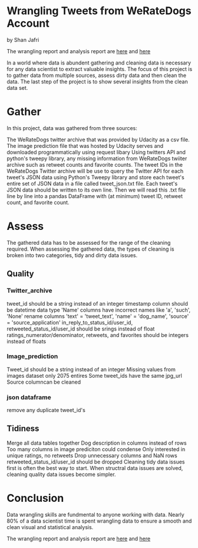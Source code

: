 # Wrangling Tweets from WeRateDogs Account
by Shan Jafri

The wrangling report and analysis report are [here](https://github.com/shape335/wrangling_dogs/blob/master/wrangling_act.ipynb) and [here](https://github.com/shape335/wrangling_dogs/blob/master/wrangle_report.ipynb)


In a world where data is abundent gathering and cleaning data is necessary for any data scientist to extract valuable insights. The focus of this project is to gather data from multiple sources, assess dirty data and then clean the data. The last step of the project is to show several insights from the clean data set.

# Gather
In this project, data was gathered from three sources:

The WeRateDogs twitter archive that was provided by Udacity as a csv file. The image prediction file that was hosted by Udacity serves and downloaded programmatically using request libary Using twitters API and python's tweepy library, any missing information from WeRateDogs twiiter archive such as retweet counts and favorite counts. The tweet IDs in the WeRateDogs Twitter archive will be use to query the Twitter API for each tweet's JSON data using Python's Tweepy library and store each tweet's entire set of JSON data in a file called tweet_json.txt file. Each tweet's JSON data should be written to its own line. Then we will read this .txt file line by line into a pandas DataFrame with (at minimum) tweet ID, retweet count, and favorite count.

# Assess
The gathered data has to be assessed for the range of the cleaning required. When assessing the gathered data, the types of cleaning is broken into two categories, tidy and dirty data issues.

## Quality
### Twitter_archive
tweet_id should be a string instead of an integer
timestamp column should be datetime data type
'Name' columns have incorrect names like 'a', 'such', 'None'
rename columns 'text' = 'tweet_text', 'name' = 'dog_name', 'source' = 'source_application'
in_reply_to_status_id/user_id, retweeted_status_id/user_id should be srings instead of float
ratings_numerator/denominator, retweets, and favorites should be integers instead of floats

### Image_prediction
Tweet_id should be a string instead of an integer
Missing values from images dataset only 2075 entires
Some tweet_ids have the same jpg_url
Source columncan be cleaned

### json dataframe
remove any duplicate tweet_id's

## Tidiness
Merge all data tables together
Dog description in columns instead of rows
Too many columns in image prediciton could condense
Only interested in unique ratings, no retweets
Drop unnecessary columns and NaN rows
retweeted_status_id/user_id should be dropped
Cleaning tidy data issues first is often the best way to start. When structral data issues are solved, cleaning quality data issues become simpler.

# Conclusion

Data wrangling skills are fundmental to anyone working with data. Nearly 80% of a data scientist time is spent wrangling data to ensure a smooth and clean visual and statistical analysis. 

The wrangling report and analysis report are [here](https://github.com/shape335/wrangling_dogs/blob/master/wrangling_act.ipynb) and [here](https://github.com/shape335/wrangling_dogs/blob/master/wrangle_report.ipynb)
